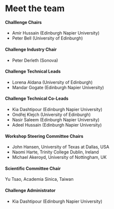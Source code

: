 # Meet the team

#### Challlenge Chairs
- Amir Hussain (Edinburgh Napier University)
- Peter Bell (University of Edinburgh)

#### Challenge Industry Chair
- Peter Derleth (Sonova)

#### Challenge Technical Leads
- Lorena Aldana (University of Edinburgh)
- Mandar Gogate (Edinburgh Napier University)

#### Challenge Technical Co-Leads
- Kia Dashtipour (Edinburgh Napier University)
- Ondřej Klejch (University of Edinburgh)
- Nasir Saleem (Edinburgh Napier University)
- Adeel Hussain (Edinburgh Napier University) 

#### Workshop Steering Committee Chairs
- John Hansen, University of Texas at Dallas, USA 
- Naomi Harte, Trinity College Dublin, Ireland
- Michael Akeroyd, University of Nottingham, UK 

#### Scientific Committee Chair 

Yu Tsao, Academia Sinica, Taiwan 


#### Challenge Administrator
- Kia Dashtipour (Edinburgh Napier University)
